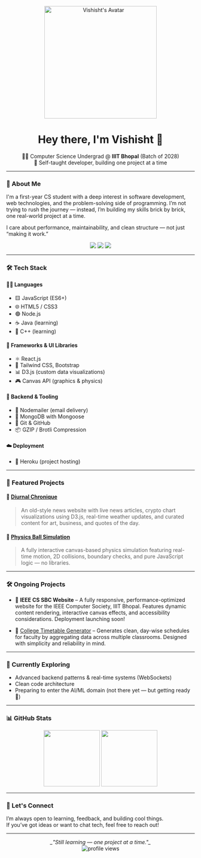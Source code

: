 <p align="center">
  <img src="https://github.com/user-attachments/assets/65f89702-ffe5-4baa-af89-4d1c4831f592" alt="Vishisht's Avatar" width="300"/>
</p>

<h1 align="center">Hey there, I'm Vishisht 👋</h1>

<p align="center">
  🧑‍💻 Computer Science Undergrad @ <b>IIIT Bhopal</b> (Batch of 2028)<br>
  🚀 Self-taught developer, building one project at a time
</p>

---

### 🧭 About Me

I'm a first-year CS student with a deep interest in software development, web technologies, and the problem-solving side of programming. I’m not trying to rush the journey — instead, I’m building my skills brick by brick, one real-world project at a time.

I care about performance, maintainability, and clean structure — not just “making it work.”

<p align="center">
  <img src="https://img.shields.io/badge/Code%20Style-Clean-blue" />
  <img src="https://img.shields.io/badge/Focus-Performance-critical" />
  <img src="https://img.shields.io/badge/Status-Always%20Learning-brightgreen" />
</p>

---

### 🛠️ Tech Stack

#### 🧑‍🔬 Languages
- 🟨 JavaScript (ES6+)
- 🌐 HTML5 / CSS3
- 🟢 Node.js 
- ☕ Java (learning)
- 🚀 C++ (learning)

#### 🔧 Frameworks & UI Libraries
- ⚛️ React.js
- 🎨 Tailwind CSS, Bootstrap
- 📊 D3.js (custom data visualizations)
- 🎮 Canvas API (graphics & physics)

#### 🧠 Backend & Tooling
- 📮 Nodemailer (email delivery)
- 🌿 MongoDB with Mongoose
- 🐙 Git & GitHub
- 📦 GZIP / Brotli Compression

#### ☁️ Deployment
- 🚀 Heroku (project hosting)

---

### 🚧 Featured Projects

#### 📝 [Diurnal Chronique](https://github.com/Vishisht-Dwivedi/diurnal-chronique)
> An old-style news website with live news articles, crypto chart visualizations using D3.js, real-time weather updates, and curated content for art, business, and quotes of the day.

#### 🎳 [Physics Ball Simulation](https://github.com/Vishisht-Dwivedi/Physics-simulation-using-balls)
> A fully interactive canvas-based physics simulation featuring real-time motion, 2D collisions, boundary checks, and pure JavaScript logic — no libraries.

---

### 🛠️ Ongoing Projects

- 🚧 **IEEE CS SBC Website** – A fully responsive, performance-optimized website for the IEEE Computer Society, IIIT Bhopal. Features dynamic content rendering, interactive canvas effects, and accessibility considerations. Deployment launching soon!

- 🧾 [College Timetable Generator](https://github.com/Vishisht-Dwivedi/College-timeTable) – Generates clean, day-wise schedules for faculty by aggregating data across multiple classrooms. Designed with simplicity and reliability in mind.

---

### 🌱 Currently Exploring

- Advanced backend patterns & real-time systems (WebSockets)
- Clean code architecture
- Preparing to enter the AI/ML domain (not there yet — but getting ready 💪)

---

### 📊 GitHub Stats

<p align="center">
  <img src="https://github-readme-stats.vercel.app/api?username=Vishisht-Dwivedi&show_icons=true&theme=github_dark&hide_border=true" height="150" />
  <img src="https://github-readme-stats.vercel.app/api/top-langs/?username=Vishisht-Dwivedi&layout=compact&theme=github_dark&hide_border=true" height="150" />
</p>

---

### 🤝 Let's Connect

I’m always open to learning, feedback, and building cool things.  
If you’ve got ideas or want to chat tech, feel free to reach out!

---

<p align="center">
  <i>_"Still learning — one project at a time."_</i><br>
  <img src="https://komarev.com/ghpvc/?username=Vishisht-Dwivedi&style=flat-square&color=blue" alt="profile views" />
</p>
